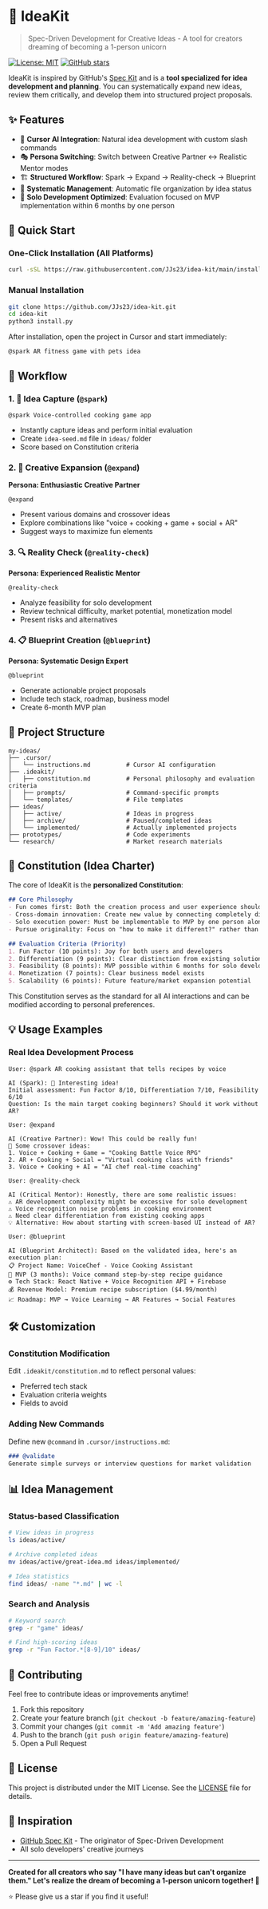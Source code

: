 # 🚀 IdeaKit

> Spec-Driven Development for Creative Ideas - A tool for creators dreaming of becoming a 1-person unicorn

[![License: MIT](https://img.shields.io/badge/License-MIT-yellow.svg)](https://opensource.org/licenses/MIT)
[![GitHub stars](https://img.shields.io/github/stars/JJs23/idea-kit?style=social)](https://github.com/JJs23/idea-kit/stargazers)

IdeaKit is inspired by GitHub's [Spec Kit](https://github.com/github/spec-kit) and is a **tool specialized for idea development and planning**. You can systematically expand new ideas, review them critically, and develop them into structured project proposals.

## ✨ Features

- 🎯 **Cursor AI Integration**: Natural idea development with custom slash commands
- 🎭 **Persona Switching**: Switch between Creative Partner ↔ Realistic Mentor modes
- 🏗️ **Structured Workflow**: Spark → Expand → Reality-check → Blueprint
- 📁 **Systematic Management**: Automatic file organization by idea status
- 🦄 **Solo Development Optimized**: Evaluation focused on MVP implementation within 6 months by one person

## 🚀 Quick Start

### One-Click Installation (All Platforms)
```bash
curl -sSL https://raw.githubusercontent.com/JJs23/idea-kit/main/install.py | python3
```

### Manual Installation
```bash
git clone https://github.com/JJs23/idea-kit.git
cd idea-kit
python3 install.py
```

After installation, open the project in Cursor and start immediately:
```
@spark AR fitness game with pets idea
```

## 🔄 Workflow

### 1. 🌱 Idea Capture (`@spark`)
```
@spark Voice-controlled cooking game app
```
- Instantly capture ideas and perform initial evaluation
- Create `idea-seed.md` file in `ideas/` folder
- Score based on Constitution criteria

### 2. 🎨 Creative Expansion (`@expand`)
**Persona: Enthusiastic Creative Partner**
```
@expand
```
- Present various domains and crossover ideas
- Explore combinations like "voice + cooking + game + social + AR"
- Suggest ways to maximize fun elements

### 3. 🔍 Reality Check (`@reality-check`)
**Persona: Experienced Realistic Mentor**
```
@reality-check
```
- Analyze feasibility for solo development
- Review technical difficulty, market potential, monetization model
- Present risks and alternatives

### 4. 📋 Blueprint Creation (`@blueprint`)
**Persona: Systematic Design Expert**
```
@blueprint
```
- Generate actionable project proposals
- Include tech stack, roadmap, business model
- Create 6-month MVP plan

## 📁 Project Structure

```
my-ideas/
├── .cursor/
│   └── instructions.md          # Cursor AI configuration
├── .ideakit/
│   ├── constitution.md          # Personal philosophy and evaluation criteria
│   ├── prompts/                 # Command-specific prompts
│   └── templates/               # File templates
├── ideas/
│   ├── active/                  # Ideas in progress
│   ├── archive/                 # Paused/completed ideas
│   └── implemented/             # Actually implemented projects
├── prototypes/                  # Code experiments
└── research/                    # Market research materials
```

## 🎯 Constitution (Idea Charter)

The core of IdeaKit is the **personalized Constitution**:

```markdown
## Core Philosophy
- Fun comes first: Both the creation process and user experience should be enjoyable
- Cross-domain innovation: Create new value by connecting completely different fields
- Solo execution power: Must be implementable to MVP by one person alone
- Pursue originality: Focus on "how to make it different?" rather than "it already exists"

## Evaluation Criteria (Priority)
1. Fun Factor (10 points): Joy for both users and developers
2. Differentiation (9 points): Clear distinction from existing solutions
3. Feasibility (8 points): MVP possible within 6 months for solo developer
4. Monetization (7 points): Clear business model exists
5. Scalability (6 points): Future feature/market expansion potential
```

This Constitution serves as the standard for all AI interactions and can be modified according to personal preferences.

## 💡 Usage Examples

### Real Idea Development Process

```
User: @spark AR cooking assistant that tells recipes by voice

AI (Spark): 🌟 Interesting idea!
Initial assessment: Fun Factor 8/10, Differentiation 7/10, Feasibility 6/10
Question: Is the main target cooking beginners? Should it work without AR?

User: @expand

AI (Creative Partner): Wow! This could be really fun! 
🎨 Some crossover ideas:
1. Voice + Cooking + Game = "Cooking Battle Voice RPG"
2. AR + Cooking + Social = "Virtual cooking class with friends"
3. Voice + Cooking + AI = "AI chef real-time coaching"

User: @reality-check

AI (Critical Mentor): Honestly, there are some realistic issues:
⚠️ AR development complexity might be excessive for solo development
⚠️ Voice recognition noise problems in cooking environment  
⚠️ Need clear differentiation from existing cooking apps
💡 Alternative: How about starting with screen-based UI instead of AR?

User: @blueprint

AI (Blueprint Architect): Based on the validated idea, here's an execution plan:
📋 Project Name: VoiceChef - Voice Cooking Assistant
🎯 MVP (3 months): Voice command step-by-step recipe guidance
⚙️ Tech Stack: React Native + Voice Recognition API + Firebase
💰 Revenue Model: Premium recipe subscription ($4.99/month)
📈 Roadmap: MVP → Voice Learning → AR Features → Social Features
```

## 🛠️ Customization

### Constitution Modification
Edit `.ideakit/constitution.md` to reflect personal values:
- Preferred tech stack
- Evaluation criteria weights
- Fields to avoid

### Adding New Commands
Define new `@command` in `.cursor/instructions.md`:
```markdown
### @validate
Generate simple surveys or interview questions for market validation
```

## 📊 Idea Management

### Status-based Classification
```bash
# View ideas in progress
ls ideas/active/

# Archive completed ideas
mv ideas/active/great-idea.md ideas/implemented/

# Idea statistics
find ideas/ -name "*.md" | wc -l
```

### Search and Analysis
```bash
# Keyword search
grep -r "game" ideas/

# Find high-scoring ideas
grep -r "Fun Factor.*[8-9]/10" ideas/
```

## 🤝 Contributing

Feel free to contribute ideas or improvements anytime!

1. Fork this repository
2. Create your feature branch (`git checkout -b feature/amazing-feature`)
3. Commit your changes (`git commit -m 'Add amazing feature'`)
4. Push to the branch (`git push origin feature/amazing-feature`)
5. Open a Pull Request

## 📄 License

This project is distributed under the MIT License. See the [LICENSE](LICENSE) file for details.

## 🙏 Inspiration

- [GitHub Spec Kit](https://github.com/github/spec-kit) - The originator of Spec-Driven Development
- All solo developers' creative journeys

---

**Created for all creators who say "I have many ideas but can't organize them." Let's realize the dream of becoming a 1-person unicorn together! 🦄**

⭐ Please give us a star if you find it useful!